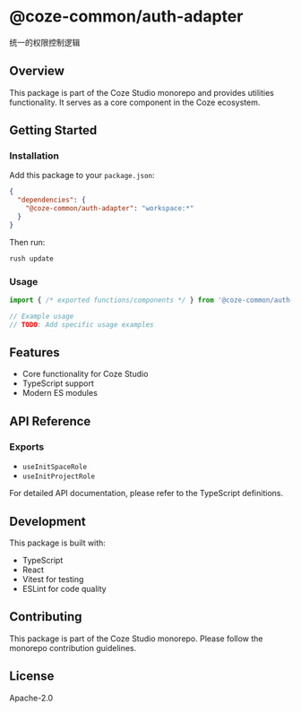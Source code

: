 # @coze-common/auth-adapter

统一的权限控制逻辑

## Overview

This package is part of the Coze Studio monorepo and provides utilities functionality. It serves as a core component in the Coze ecosystem.

## Getting Started

### Installation

Add this package to your `package.json`:

```json
{
  "dependencies": {
    "@coze-common/auth-adapter": "workspace:*"
  }
}
```

Then run:

```bash
rush update
```

### Usage

```typescript
import { /* exported functions/components */ } from '@coze-common/auth-adapter';

// Example usage
// TODO: Add specific usage examples
```

## Features

- Core functionality for Coze Studio
- TypeScript support
- Modern ES modules

## API Reference

### Exports

- `useInitSpaceRole`
- `useInitProjectRole`


For detailed API documentation, please refer to the TypeScript definitions.

## Development

This package is built with:

- TypeScript
- React
- Vitest for testing
- ESLint for code quality

## Contributing

This package is part of the Coze Studio monorepo. Please follow the monorepo contribution guidelines.

## License

Apache-2.0
